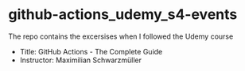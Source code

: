 # github-actions_udemy_s4-events
The repo contains the excersises when I followed the Udemy course
- Title: GitHub Actions - The Complete Guide
- Instructor: Maximilian Schwarzmüller
